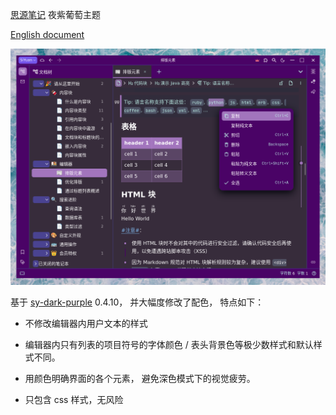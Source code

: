 [思源笔记](https://github.com/siyuan-note/siyuan) 夜紫葡萄主题

[English document](./README.md)

![avatar](preview.png)

基于 [sy-dark-purple](https://github.com/frostime/sy-dark-purple) 0.4.10， 并大幅度修改了配色， 特点如下：

* 不修改编辑器内用户文本的样式
  
* 编辑器内只有列表的项目符号的字体颜色 / 表头背景色等极少数样式和默认样式不同。

* 用颜色明确界面的各个元素， 避免深色模式下的视觉疲劳。
  
* 只包含 css 样式，无风险